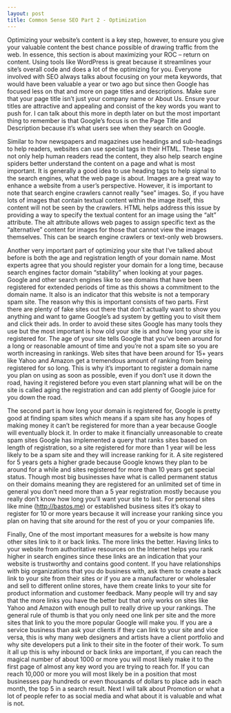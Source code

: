 ```yaml
---
layout: post
title: Common Sense SEO Part 2 - Optimization
---
```


Optimizing your website’s content is a key step, however, to ensure you give your valuable content the best chance possible of drawing traffic from the web. In essence, this section is about maximizing your ROC – return on content. Using tools like WordPress is great because it streamlines your site’s overall code and does a lot of the optimizing for you. Everyone involved with SEO always talks about focusing on your meta keywords, that would have been valuable a year or two ago but since then Google has focused less on that and more on page titles and descriptions. Make sure that your page title isn’t just your company name or About Us. Ensure your titles are attractive and appealing and consist of the key words you want to push for. I can talk about this more in depth later on but the most important thing to remember is that Google’s focus is on the Page Title and Description because it’s what users see when they search on Google.

Similar to how newspapers and magazines use headings and sub-headings to help readers, websites can use special tags in their HTML. These tags not only help human readers read the content, they also help search engine spiders better understand the content on a page and what is most important. It is generally a good idea to use heading tags to help signal to the search engines, what the web page is about. Images are a great way to enhance a website from a user’s perspective. However, it is important to note that search engine crawlers cannot really “see” images. So, if you have lots of images that contain textual content within the image itself, this content will not be seen by the crawlers. HTML helps address this issue by providing a way to specify the textual content for an image using the “alt” attribute. The alt attribute allows web pages to assign specific text as the “alternative” content for images for those that cannot view the images themselves. This can be search engine crawlers or text-only web browsers.

Another very important part of optimizing your site that I’ve talked about before is both the age and registration length of your domain name. Most experts agree that you should register your domain for a long time, because search engines factor domain “stability” when looking at your pages. Google and other search engines like to see domains that have been registered for extended periods of time as this shows a commitment to the domain name. It also is an indicator that this website is not a temporary spam site. The reason why this is important consists of two parts. First there are plenty of fake sites out there that don’t actually want to show you anything and want to game Google’s ad system by getting you to visit them and click their ads. In order to avoid these sites Google has many tools they use but the most important is how old your site is and how long your site is registered for. The age of your site tells Google that you’ve been around for a long or reasonable amount of time and you’re not a spam site so you are worth increasing in rankings. Web sites that have been around for 15+ years like Yahoo and Amazon get a tremendous amount of ranking from being registered for so long. This is why it’s important to register a domain name you plan on using as soon as possible, even if you don’t use it down the road, having it registered before you even start planning what will be on the site is called aging the registration and can add plenty of Google juice for you down the road.

The second part is how long your domain is registered for, Google is pretty good at finding spam sites which means if a spam site has any hopes of making money it can’t be registered for more than a year because Google will eventually block it. In order to make it financially unreasonable to create spam sites Google has implemented a query that ranks sites based on length of registration, so a site registered for more than 1 year will be less likely to be a spam site and they will increase ranking for it. A site registered for 5 years gets a higher grade because Google knows they plan to be around for a while and sites registered for more than 10 years get special status. Though most big businesses have what is called permanent status on their domains meaning they are registered for an unlimited set of time in general you don’t need more than a 5 year registration mostly because you really don’t know how long you’ll want your site to last. For personal sites like mine (http://bastos.me) or established business sites it’s okay to register for 10 or more years because it will increase your ranking since you plan on having that site around for the rest of you or your companies life.

Finally, One of the most important measures for a website is how many other sites link to it or back links. The more links the better. Having links to your website from authoritative resources on the Internet helps you rank higher in search engines since these links are an indication that your website is trustworthy and contains good content. If you have relationships with big organizations that you do business with, ask them to create a back link to your site from their sites or if you are a manufacturer or wholesaler and sell to different online stores, have them create links to your site for product information and customer feedback. Many people will try and say that the more links you have the better but that only works on sites like Yahoo and Amazon with enough pull to really drive up your rankings. The general rule of thumb is that you only need one link per site and the more sites that link to you the more popular Google will make you. If you are a service business than ask your clients if they can link to your site and vice versa, this is why many web designers and artists have a client portfolio and why site developers put a link to their site in the footer of their work. To sum it all up this is why inbound or back links are important, if you can reach the magical number of about 1000 or more you will most likely make it to the first page of almost any key word you are trying to reach for. If you can reach 10,000 or more you will most likely be in a position that most businesses pay hundreds or even thousands of dollars to place ads in each month, the top 5 in a search result. Next I will talk about Promotion or what a lot of people refer to as social media and what about it is valuable and what is not.
